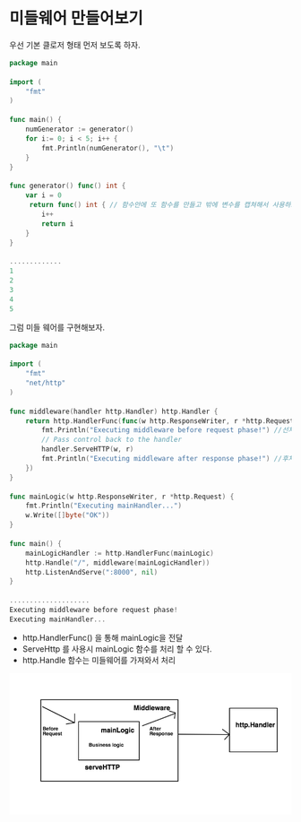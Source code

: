 # 미들웨어 만들어보기

우선 기본 클로저 형태 먼저 보도록 하자.

```go
package main

import (
    "fmt"
)

func main() {
    numGenerator := generator()
    for i:= 0; i < 5; i++ {
        fmt.Println(numGenerator(), "\t")
    }
}

func generator() func() int {
    var i = 0
     return func() int { // 함수안에 또 함수를 만들고 밖에 변수를 캡쳐해서 사용하고 있다.
        i++
        return i
    }
}

.............
1     
2     
3     
4     
5
```

그럼 미들 웨어를 구현해보자.

```go
package main

import (
    "fmt"
    "net/http"
)

func middleware(handler http.Handler) http.Handler {
    return http.HandlerFunc(func(w http.ResponseWriter, r *http.Request) {
        fmt.Println("Executing middleware before request phase!") //선처리
        // Pass control back to the handler
        handler.ServeHTTP(w, r)
        fmt.Println("Executing middleware after response phase!") //후처리
    })
}

func mainLogic(w http.ResponseWriter, r *http.Request) {
    fmt.Println("Executing mainHandler...")
    w.Write([]byte("OK"))
}

func main() {
    mainLogicHandler := http.HandlerFunc(mainLogic)
    http.Handle("/", middleware(mainLogicHandler))
    http.ListenAndServe(":8000", nil)
}

....................
Executing middleware before request phase!
Executing mainHandler...
```

* http.HandlerFunc\(\) 을 통해 mainLogic을 전달
* ServeHttp 를 사용시 mainLogic 함수를 처리 할 수 있다. 
* http.Handle 함수는 미들웨어를 가져와서 처리

![](/assets/golang_middleware.jpg)






